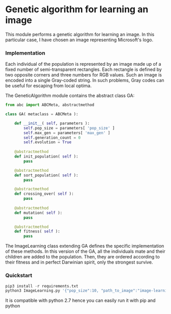 # Genetic algorithm for learning an image

This module performs a genetic algorithm for learning an image.
In this particular case, I have chosen an image representing Microsoft's logo. 

### Implementation 

Each individual of the population is represented by an image made up of a fixed number of semi-transparent rectangles.
Each rectangle is defined by two opposite corners and three numbers for RGB values.
Such an image is encoded into a single Gray-coded string.
In such problems, Gray codes can be useful for escaping from local optima.

The GeneticAlgorithm module contains the abstract class GA:
```python
from abc import ABCMeta, abstractmethod

class GA( metaclass = ABCMeta ):

    def __init__( self, parameters ):
        self.pop_size = parameters[ 'pop_size' ]
        self.max_gen = parameters[ 'max_gen' ] 
        self.generation_count = 0
        self.evolution = True
        
    @abstractmethod
    def init_population( self ):
        pass

    @abstractmethod
    def sort_population( self ):
        pass

    @abstractmethod
    def crossing_over( self ):
        pass
    
    @abstractmethod
    def mutation( self ):
        pass

    @abstractmethod
    def fitness( self ):
        pass
```

The ImageLearning class extending GA defines the specific implementation of these methods.
In this version of the GA, all the individuals mate and their children are added to the population.
Then, they are ordered according to their fitness and in perfect Darwinian spirit, only the strongest survive.


### Quickstart

```python
pip3 install -r requirements.txt
python3 ImageLearning.py '{"pop_size":10, "path_to_image":"image-learning/Microsoft.jpg", "max_gen":100000}'
```
It is compatible with python 2.7 hence you can easily run it with pip and python
